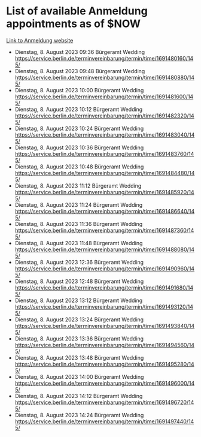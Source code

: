 # List of available Anmeldung appointments as of $NOW
[Link to Anmeldung website](https://service.berlin.de/terminvereinbarung/termin/tag.php?termin=1&anliegen[]=120686&dienstleisterlist=122210,122217,327316,122219,327312,122227,327314,122231,327346,122243,327348,122254,122252,329742,122260,329745,122262,329748,122271,327278,122273,327274,122277,327276,330436,122280,327294,122282,327290,122284,327292,122291,327270,122285,327266,122286,327264,122296,327268,150230,329760,122297,327286,122294,327284,122312,329763,122314,329775,122304,327330,122311,327334,122309,327332,317869,122281,327352,122279,329772,122283,122276,327324,122274,327326,122267,329766,122246,327318,122251,327320,122257,327322,122208,327298,122226,327300&herkunft=http%3A%2F%2Fservice.berlin.de%2Fdienstleistung%2F120686%2F)
- Dienstag, 8. August 2023 09:36 Bürgeramt Wedding https://service.berlin.de/terminvereinbarung/termin/time/1691480160/145/
- Dienstag, 8. August 2023 09:48 Bürgeramt Wedding https://service.berlin.de/terminvereinbarung/termin/time/1691480880/145/
- Dienstag, 8. August 2023 10:00 Bürgeramt Wedding https://service.berlin.de/terminvereinbarung/termin/time/1691481600/145/
- Dienstag, 8. August 2023 10:12 Bürgeramt Wedding https://service.berlin.de/terminvereinbarung/termin/time/1691482320/145/
- Dienstag, 8. August 2023 10:24 Bürgeramt Wedding https://service.berlin.de/terminvereinbarung/termin/time/1691483040/145/
- Dienstag, 8. August 2023 10:36 Bürgeramt Wedding https://service.berlin.de/terminvereinbarung/termin/time/1691483760/145/
- Dienstag, 8. August 2023 10:48 Bürgeramt Wedding https://service.berlin.de/terminvereinbarung/termin/time/1691484480/145/
- Dienstag, 8. August 2023 11:12 Bürgeramt Wedding https://service.berlin.de/terminvereinbarung/termin/time/1691485920/145/
- Dienstag, 8. August 2023 11:24 Bürgeramt Wedding https://service.berlin.de/terminvereinbarung/termin/time/1691486640/145/
- Dienstag, 8. August 2023 11:36 Bürgeramt Wedding https://service.berlin.de/terminvereinbarung/termin/time/1691487360/145/
- Dienstag, 8. August 2023 11:48 Bürgeramt Wedding https://service.berlin.de/terminvereinbarung/termin/time/1691488080/145/
- Dienstag, 8. August 2023 12:36 Bürgeramt Wedding https://service.berlin.de/terminvereinbarung/termin/time/1691490960/145/
- Dienstag, 8. August 2023 12:48 Bürgeramt Wedding https://service.berlin.de/terminvereinbarung/termin/time/1691491680/145/
- Dienstag, 8. August 2023 13:12 Bürgeramt Wedding https://service.berlin.de/terminvereinbarung/termin/time/1691493120/145/
- Dienstag, 8. August 2023 13:24 Bürgeramt Wedding https://service.berlin.de/terminvereinbarung/termin/time/1691493840/145/
- Dienstag, 8. August 2023 13:36 Bürgeramt Wedding https://service.berlin.de/terminvereinbarung/termin/time/1691494560/145/
- Dienstag, 8. August 2023 13:48 Bürgeramt Wedding https://service.berlin.de/terminvereinbarung/termin/time/1691495280/145/
- Dienstag, 8. August 2023 14:00 Bürgeramt Wedding https://service.berlin.de/terminvereinbarung/termin/time/1691496000/145/
- Dienstag, 8. August 2023 14:12 Bürgeramt Wedding https://service.berlin.de/terminvereinbarung/termin/time/1691496720/145/
- Dienstag, 8. August 2023 14:24 Bürgeramt Wedding https://service.berlin.de/terminvereinbarung/termin/time/1691497440/145/
